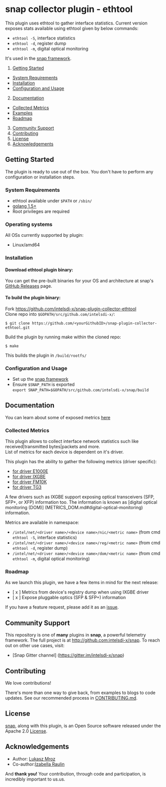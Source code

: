 # snap collector plugin - ethtool

This plugin uses ethtool to gather interface statistics. 																						Current version exposes stats available using ethtool given by below commands:
* `ethtool -S`, interface statistics
* `ethtool -d`, register dump
* `ethtool -m`, digital optical monitoring

It's used in the [snap framework](http://github.com:intelsdi-x/snap).

1. [Getting Started](#getting-started)
  * [System Requirements](#system-requirements)
  * [Installation](#installation)
  * [Configuration and Usage](#configuration-and-usage)
2. [Documentation](#documentation)
  * [Collected Metrics](#collected-metrics)
  * [Examples](#examples)
  * [Roadmap](#roadmap)
3. [Community Support](#community-support)
4. [Contributing](#contributing)
5. [License](#license-and-authors)
6. [Acknowledgements](#acknowledgements)

## Getting Started

The plugin is ready to use out of the box. You don't have to perform any configuration or installation steps.

### System Requirements

* ethtool available under `$PATH` or `/sbin/`
* [golang 1.5+](https://golang.org/dl/)
* Root privileges are required 

### Operating systems
All OSs currently supported by plugin:
* Linux/amd64

### Installation
#### Download ethtool plugin binary:
You can get the pre-built binaries for your OS and architecture at snap's [GitHub Releases](https://github.com/intelsdi-x/snap/releases) page.

#### To build the plugin binary:
Fork https://github.com/intelsdi-x/snap-plugin-collector-ethtool  
Clone repo into `$GOPATH/src/github.com/intelsdi-x/`:

```
$ git clone https://github.com/<yourGithubID>/snap-plugin-collector-ethtool.git
```

Build the plugin by running make within the cloned repo:
```
$ make
```
This builds the plugin in `/build/rootfs/`

### Configuration and Usage
* Set up the [snap framework](https://github.com/intelsdi-x/snap/blob/master/README.md#getting-started)
* Ensure `$SNAP_PATH` is exported  
`export SNAP_PATH=$GOPATH/src/github.com/intelsdi-x/snap/build`


## Documentation

You can learn about some of exposed metrics [here](https://www.myricom.com/software/myri10ge/397-could-you-explain-the-meanings-of-the-myri10ge-counters-reported-in-the-output-of-ethtool.html)

### Collected Metrics
This plugin allows to collect interface network statistics such like received|transmitted bytes|packets and more.                                                                                                    
List of metrics for each device is dependent on it's driver.

This plugin has the ability to gather the following metrics (driver specific):
* [for driver E1000E](METRICS_E1000E.md)
* [for driver IXGBE](METRICS_IXGBE.md)
* [for driver FM10K](METRICS_FM10K.md)
* [for driver TG3](METRICS_TG3.md)


A few drivers such as IXGBE support exposing optical transceivers (SFP, SFP+, or XFP) information too. The information is known as [digital optical monitoring (DOM)] (METRICS_DOM.md#digital-optical-monitoring) information.

Metrics are available in namespace: 
*	`/intel/net/<driver name>/<device name>/nic/<metric name>` (from cmd `ethtool -S`, interface statistics)
*	`/intel/net/<driver name>/<device name>/reg/<metric name>` (from cmd `ethtool -d`, register dump)
*	`/intel/net/<driver name>/<device name>/dom/<metric name>` (from cmd `ethtool -m`, digital optical monitoring)


### Roadmap
As we launch this plugin, we have a few items in mind for the next release:

- [ x ] Metrics from device's registry dump when using IXGBE driver
- [ x ] Expose pluggable optics (SFP & SFP+) information

If you have a feature request, please add it as an [issue](https://github.com/intelsdi-x/snap-plugin-collector-ethtool/issues).

## Community Support
This repository is one of **many** plugins in **snap**, a powerful telemetry framework. The full project is at http://github.com:intelsdi-x/snap.
To reach out on other use cases, visit:
* [Snap Gitter channel] (https://gitter.im/intelsdi-x/snap)

## Contributing
We love contributions!

There's more than one way to give back, from examples to blogs to code updates. See our recommended process in [CONTRIBUTING.md](CONTRIBUTING.md).

## License
[snap](http://github.com:intelsdi-x/snap), along with this plugin, is an Open Source software released under the Apache 2.0 [License](LICENSE).

## Acknowledgements

* Author: 	[Lukasz Mroz](https://github.com/lmroz)
* Co-author:[Izabella Raulin](https://github.com/IzabellaRaulin)

And **thank you!** Your contribution, through code and participation, is incredibly important to us.us.
